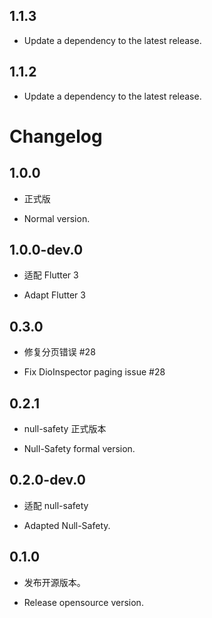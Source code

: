 ## 1.1.3

 - Update a dependency to the latest release.

## 1.1.2

 - Update a dependency to the latest release.

# Changelog

## 1.0.0

* 正式版

* Normal version.

## 1.0.0-dev.0

* 适配 Flutter 3

* Adapt Flutter 3

## 0.3.0

* 修复分页错误 #28

* Fix DioInspector paging issue #28

## 0.2.1

* null-safety 正式版本

* Null-Safety formal version.

## 0.2.0-dev.0

* 适配 null-safety

* Adapted Null-Safety.

## 0.1.0

* 发布开源版本。

* Release opensource version.
